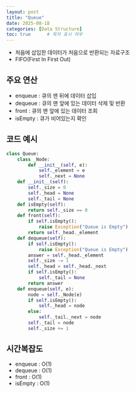 ```yaml
---
layout: post
title: "Queue"
date: 2025-08-18
categories: [Data Structure]
toc: true      # 목차 표시 여부
---
```


-   처음에 삽입한 데이터가 처음으로 반환되는 자료구조
-   FIFO(First In First Out)

## 주요 연산

-   enqueue : 큐의 맨 뒤에 데이터 삽입
-   dequeue : 큐의 맨 앞에 있는 데이터 삭제 및 반환
-   front : 큐의 맨 앞에 있는 데이터 조회
-   isEmpty : 큐가 비어있는지 확인

## 코드 예시

```python:queue.py
class Queue:
    class _Node:
        def __init__(self, e):
            self._element = e
            self._next = None
    def __init__(self):
        self._size = 0
        self._head = None
        self._tail = None
    def isEmpty(self):
        return self._size == 0
    def front(self):
        if self.isEmpty():
            raise Exception("Queue is Empty")
        return self._head._element
    def dequeue(self):
        if self.isEmpty():
            raise Exception("Queue is Empty")
        answer = self._head._element
        self._size -= 1
        self._head = self._head._next
        if self.isEmpty():
            self._tail = None
        return answer
    def enqueue(self, e):
        node = self._Node(e)
        if self.isEmpty():
            self._head = node
        else:
            self._tail._next = node
        self._tail = node
        self._size += 1
```

## 시간복잡도

-   enqueue : O(1)
-   dequeue : O(1)
-   front : O(1)
-   isEmpty : O(1)